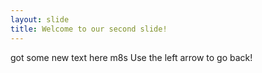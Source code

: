 ```yaml
---
layout: slide
title: Welcome to our second slide!
---
```

got some new text here m8s
Use the left arrow to go back!
